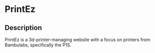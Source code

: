 # PrintEz
## Description
PrintEz is a 3d-printer-managing website with a focus on printers from Bambulabs, specifically the P1S.

